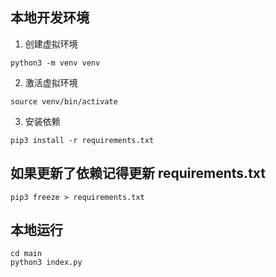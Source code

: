 ## 本地开发环境

1. 创建虚拟环境

```shell
python3 -m venv venv
```

2. 激活虚拟环境

```shell
source venv/bin/activate
```

3. 安装依赖

```shell
pip3 install -r requirements.txt
```

## 如果更新了依赖记得更新 requirements.txt

```shell
pip3 freeze > requirements.txt
```

## 本地运行

```shell
cd main
python3 index.py
```
